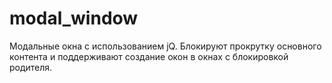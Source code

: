 modal_window
============

Модальные окна с использованием jQ. Блокируют прокрутку основного контента и поддерживают создание окон в окнах с блокировкой родителя.
